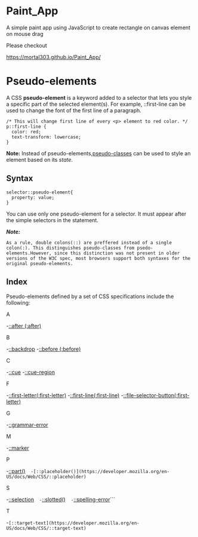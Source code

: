 # Paint_App
A simple paint app using JavaScript to create rectangle on canvas element on mouse drag

Please checkout

https://mortal303.github.io/Paint_App/




# Pseudo-elements

A CSS **pseudo-element** is a keyword added to a selector that lets you style a specific part of the selected element(s). For example, ::first-line can be used to change the font of the first line of a paragraph.

```
/* This will change first line of every <p> element to red color. */
p::first-line {
  color: red;
  text-transform: lowercase;
}
```


**Note:** Instead of pseudo-elements,[pseudo-classes](https://developer.mozilla.org/en-US/docs/Web/CSS/Pseudo-classes) can be used to style an element based on its *state*.

## Syntax

```    
selector::pseudo-element{
  property: value;
}  
```

You can use only one pseudo-element for a selector. It must appear after the simple selectors in the statement.


***Note:*** 
```
As a rule, double colons(::) are preffered instead of a single colon(:). This distinguishes pseudo-classes from psedo-elements.However, since this distinction was not present in older versions of the W3C spec, most browsers support both syntaxes for the original pseudo-elements.
```
## Index
Pseudo-elements defined by a set of CSS specifications include the following:

A 
    
   -[::after (:after)](https://developer.mozilla.org/en-US/docs/Web/CSS/::after) 
   

B
    
   -[::backdrop](https://developer.mozilla.org/en-US/docs/Web/CSS/::backdrop)
   -[::before (:before)](https://developer.mozilla.org/en-US/docs/Web/CSS/::before)
     
C  

   -[::cue](https://developer.mozilla.org/en-US/docs/Web/CSS/:⛑️)
   -[::cue-region ](https://developer.mozilla.org/en-US/docs/Web/CSS/::cue-region)

F

   -[::first-letter(:first-letter)](https://developer.mozilla.org/en-US/docs/Web/CSS/::first-letter)
   -[::first-line(:first-line)](https://developer.mozilla.org/en-US/docs/Web/CSS/::first-line)
   -[::file-selector-button(:first-letter)](https://developer.mozilla.org/en-US/docs/Web/CSS/::file-selector-button)


G

   -[::grammar-error](https://developer.mozilla.org/en-US/docs/Web/CSS/::grammar-error)


M

   -[::marker](https://developer.mozilla.org/en-US/docs/Web/CSS/::marker)


P

   -[::part()](https://developer.mozilla.org/en-US/docs/Web/CSS/:〽️)``` 
   -[::placeholder()](https://developer.mozilla.org/en-US/docs/Web/CSS/::placeholder)``` 
    
S

   -[::selection](https://developer.mozilla.org/en-US/docs/Web/CSS/::selection)``` 
   -```[::slotted()](https://developer.mozilla.org/en-US/docs/Web/CSS/::slotted)``` 
   -```[::spelling-error](https://developer.mozilla.org/en-US/docs/Web/CSS/::spelling-error)``` 
 
 
T

   -```[::target-text](https://developer.mozilla.org/en-US/docs/Web/CSS/::target-text)```
 
